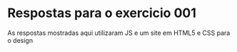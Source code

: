 # **Respostas para o exercicio 001**
 
 As respostas mostradas aqui utilizaram JS e um site em HTML5 e CSS para o design
